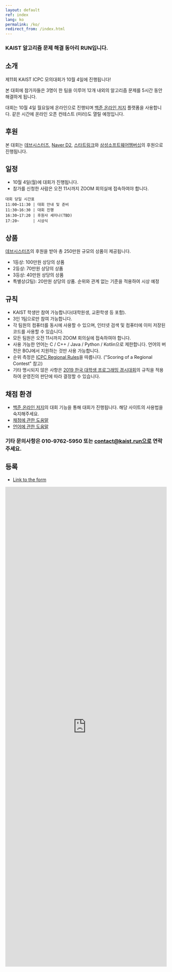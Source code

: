 ```yaml
---
layout: default
ref: index
lang: ko
permalink: /ko/
redirect_from: /index.html
---
```


### KAIST 알고리즘 문제 해결 동아리 RUN입니다.

## 소개

제11회 KAIST ICPC 모의대회가 10월 4일에 진행됩니다!

본 대회에 참가자들은 3명이 한 팀을 이루어 12개 내외의 알고리즘 문제를 5시간 동안 해결하게 됩니다.

대회는 10월 4일 월요일에 온라인으로 진행되며 [백준 온라인 저지](https://acmicpc.net) 플랫폼을 사용합니다. 같은 시간에 온라인 오픈 컨테스트 (미러)도 열릴 예정입니다.

## 후원

본 대회는 [데브시스터즈](https://www.devsisters.com/), [Naver D2](
https://d2.naver.com), [스타트링크](http://startlink.io)와 [삼성소프트웨어멤버십](https://www.secmem.org/)의 후원으로 진행됩니다.

## 일정

- 10월 4일(월)에 대회가 진행됩니다.
- 참가를 신청한 사람은 오전 11시까지 ZOOM 회의실에 접속하여야 합니다.

```
대회 당일 시간표
11:00~11:30 | 대회 안내 및 준비
11:30~16:30 | 대회 진행
16:30~17:20 | 후원사 세미나(TBD)
17:20~      | 시상식
```
## 상품

[데브시스터즈](https://www.devsisters.com/)의 후원을 받아 총 250만원 규모의 상품이 제공됩니다.

- 1등상: 100만원 상당의 상품
- 2등상: 70만원 상당의 상품
- 3등상: 40만원 상당의 상품
- 특별상(2팀): 20만원 상당의 상품. 순위와 관계 없는 기준을 적용하여 시상 예정

## 규칙

- KAIST 학생만 참여 가능합니다(대학원생, 교환학생 등 포함).
- 3인 1팀으로만 참여 가능합니다.
- 각 팀원의 컴퓨터를 동시에 사용할 수 있으며, 인터넷 검색 및 컴퓨터에 이미 저장된 코드를 사용할 수 있습니다.
- 모든 팀원은 오전 11시까지 ZOOM 회의실에 접속하여야 합니다.
- 사용 가능한 언어는 C / C++ / Java / Python / Kotlin으로 제한합니다. 언어의 버전은 BOJ에서 지원하는 것만 사용 가능합니다.
- 순위 측정은 [ICPC Regional Rules](https://icpc.baylor.edu/regionals/rules)을 따릅니다. ("Scoring of a Regional Contest" 참고)
- 기타 명시되지 않은 사항은 [2019 한국 대학생 프로그래밍 경시대회](http://icpckorea.org/)의 규칙을 적용하여 운영진의 판단에 따라 결정할 수 있습니다.

## 채점 환경

- [백준 온라인 저지](https://www.acmicpc.net/)의 대회 기능을 통해 대회가 진행됩니다. 해당 사이트의 사용법을 숙지해주세요.
- [채점에 관한 도움말](https://www.acmicpc.net/help/judge)
- [언어에 관한 도움말](https://www.acmicpc.net/help/language)

### 기타 문의사항은 010-9762-5950 또는 contact@kaist.run으로 연락주세요.

## 등록

- [Link to the form](https://docs.google.com/forms/d/e/1FAIpQLSc8jjCn1ynTSMIuJrwZtohBU9kQJMGn44aTUp5_9W9geZew2g/viewform?usp=sf_link)
<iframe src="https://docs.google.com/forms/d/e/1FAIpQLSc8jjCn1ynTSMIuJrwZtohBU9kQJMGn44aTUp5_9W9geZew2g/viewform" frameborder="0" width="100%" height="1500px"></iframe>

